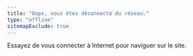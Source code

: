 ```yaml
---
title: "Oops, vous êtes déconnecté du réseau."
type: "offline"
sitemapExclude: true
---
```


Essayez de vous connecter à Internet pour naviguer sur le site.

